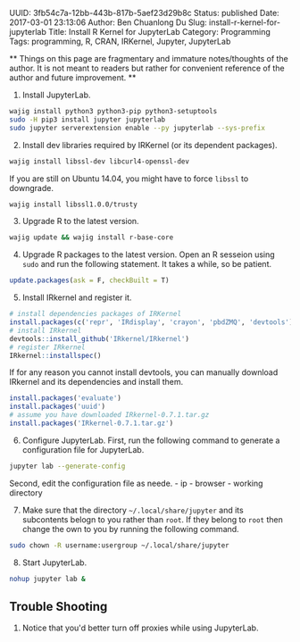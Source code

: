 UUID: 3fb54c7a-12bb-443b-817b-5aef23d29b8c
Status: published
Date: 2017-03-01 23:13:06
Author: Ben Chuanlong Du
Slug: install-r-kernel-for-jupyterlab
Title: Install R Kernel for JupyterLab
Category: Programming
Tags: programming, R, CRAN, IRKernel, Jupyter, JupyterLab

**
Things on this page are
fragmentary and immature notes/thoughts of the author.
It is not meant to readers
but rather for convenient reference of the author and future improvement.
**

1. Install JupyterLab.
```bash
wajig install python3 python3-pip python3-setuptools
sudo -H pip3 install jupyter jupyterlab
sudo jupyter serverextension enable --py jupyterlab --sys-prefix
```

2. Install dev libraries required by IRKernel (or its dependent packages). 
```bash
wajig install libssl-dev libcurl4-openssl-dev
```
If you are still on Ubuntu 14.04, 
you might have to force `libssl` to downgrade. 
```bash
wajig install libssl1.0.0/trusty
```

3. Upgrade R to the latest version.
```bash
wajig update && wajig install r-base-core
```

4. Upgrade R packages to the latest version. 
Open an R sesseion using `sudo` and run the following statement. 
It takes a while, so be patient. 
```R
update.packages(ask = F, checkBuilt = T)
```

5. Install IRkernel and register it.
```R
# install dependencies packages of IRKernel
install.packages(c('repr', 'IRdisplay', 'crayon', 'pbdZMQ', 'devtools'))
# install IRkernel
devtools::install_github('IRkernel/IRkernel')
# register IRkernel
IRkernel::installspec() 
```
If for any reason you cannot install devtools, 
you can manually download IRkernel and its dependencies and install them.
```R
install.packages('evaluate')
install.packages('uuid')
# assume you have downloaded IRkernel-0.7.1.tar.gz
install.packages('IRkernel-0.7.1.tar.gz')
```

6. Configure JupyterLab.
First, run the following command to generate a configuration file for JupyterLab.
```bash
jupyter lab --generate-config
```
Second, edit the configuration file as neede. 
    - ip
    - browser 
    - working directory

7. Make sure that the directory `~/.local/share/jupyter` and its subcontents belogn to you rather than `root`.
If they belong to `root` then change the own to you by running the following command.
```bash
sudo chown -R username:usergroup ~/.local/share/jupyter
```

8. Start JupyterLab.
```bash
nohup jupyter lab &
```

## Trouble Shooting

1. Notice that you'd better turn off proxies while using JupyterLab. 


